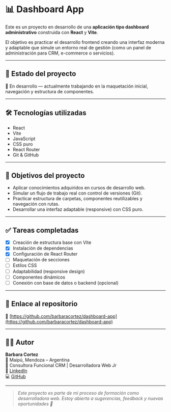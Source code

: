 # 📊 Dashboard App

Este es un proyecto en desarrollo de una **aplicación tipo dashboard administrativo** construida con **React** y **Vite**.

El objetivo es practicar el desarrollo frontend creando una interfaz moderna y adaptable que simule un entorno real de gestión (como un panel de administración para CRM, e-commerce o servicios).

---

## 🚀 Estado del proyecto

🔧 En desarrollo — actualmente trabajando en la maquetación inicial, navegación y estructura de componentes.

---

## 🛠️ Tecnologías utilizadas

- React
- Vite
- JavaScript
- CSS puro
- React Router
- Git & GitHub

---

## 🎯 Objetivos del proyecto

- Aplicar conocimientos adquiridos en cursos de desarrollo web.
- Simular un flujo de trabajo real con control de versiones (Git).
- Practicar estructura de carpetas, componentes reutilizables y navegación con rutas.
- Desarrollar una interfaz adaptable (responsive) con CSS puro.

---

## ✅ Tareas completadas

- [x] Creación de estructura base con Vite
- [x] Instalación de dependencias
- [x] Configuración de React Router
- [ ] Maquetación de secciones
- [ ] Estilos CSS
- [ ] Adaptabilidad (responsive design)
- [ ] Componentes dinámicos
- [ ] Conexión con base de datos o backend (opcional)

---

## 📌 Enlace al repositorio

🔗 [https://github.com/barbaracortez/dashboard-app](https://github.com/barbaracortez/dashboard-app)

---

## 👩‍💻 Autor

**Barbara Cortez**  
📍 Maipú, Mendoza – Argentina  
💼 Consultora Funcional CRM | Desarrolladora Web Jr  
🔗 [LinkedIn](https://linkedin.com/in/barbara-cortez)  
💻 [GitHub](https://github.com/barbaracortez)

---

> _Este proyecto es parte de mi proceso de formación como desarrolladora web. Estoy abierta a sugerencias, feedback y nuevas oportunidades 🚀_

